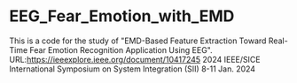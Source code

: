 # EEG_Fear_Emotion_with_EMD
This is a code for the study of "EMD-Based Feature Extraction Toward Real-Time Fear Emotion Recognition Application Using EEG".
URL:https://ieeexplore.ieee.org/document/10417245
2024 IEEE/SICE International Symposium on System Integration (SII)
8-11 Jan. 2024
